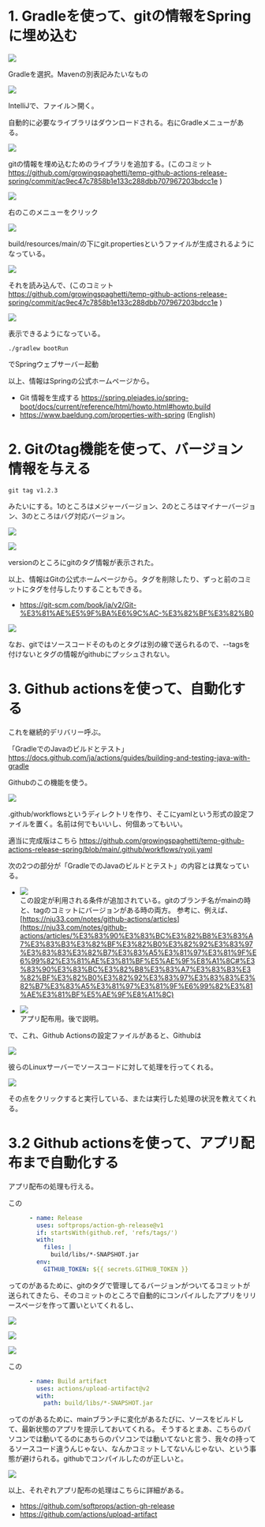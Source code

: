 # 1. Gradleを使って、gitの情報をSpringに埋め込む

![](./readme-imgs/gradle-init.png)

Gradleを選択。Mavenの別表記みたいなもの

![](./readme-imgs/gradle.png)

IntelliJで、ファイル＞開く。

自動的に必要なライブラリはダウンロードされる。右にGradleメニューがある。


![](./readme-imgs/git-info.png)

gitの情報を埋め込むためのライブラリを追加する。(このコミット https://github.com/growingspaghetti/temp-github-actions-release-spring/commit/ac9ec47c7858b1e133c288dbb707967203bdcc1e )

![](./readme-imgs/gen-git-pro.png)

右のこのメニューをクリック

![](./readme-imgs/git-pro-spring.png)

build/resources/main/の下にgit.propertiesというファイルが生成されるようになっている。

![](./readme-imgs/controller.png)

それを読み込んで、(このコミット https://github.com/growingspaghetti/temp-github-actions-release-spring/commit/ac9ec47c7858b1e133c288dbb707967203bdcc1e )

![](./readme-imgs/ver.png)

表示できるようになっている。

```
./gradlew bootRun
```

でSpringウェブサーバー起動


以上、情報はSpringの公式ホームページから。

- Git 情報を生成する https://spring.pleiades.io/spring-boot/docs/current/reference/html/howto.html#howto.build
- https://www.baeldung.com/properties-with-spring (English)

# 2. Gitのtag機能を使って、バージョン情報を与える

```
git tag v1.2.3
```

みたいにする。1のところはメジャーバージョン、2のところはマイナーバージョン、3のところはバグ対応バージョン。

![](./readme-imgs/git-tag.png)

![](./readme-imgs/spring-tag.png)

versionのところにgitのタグ情報が表示された。

以上、情報はGitの公式ホームページから。タグを削除したり、ずっと前のコミットにタグを付与したりすることもできる。

- https://git-scm.com/book/ja/v2/Git-%E3%81%AE%E5%9F%BA%E6%9C%AC-%E3%82%BF%E3%82%B0

![](./readme-imgs/tag-push.png)

なお、gitではソースコードそのものとタグは別の線で送られるので、--tagsを付けないとタグの情報がgithubにプッシュされない。

# 3. Github actionsを使って、自動化する

これを継続的デリバリー呼ぶ。

「GradleでのJavaのビルドとテスト」 https://docs.github.com/ja/actions/guides/building-and-testing-java-with-gradle

Githubのこの機能を使う。

![](./readme-imgs/workflow-dir.png)

.github/workflowsというディレクトリを作り、そこにyamlという形式の設定ファイルを置く。名前は何でもいいし、何個あってもいい。

適当に完成版はこちら https://github.com/growingspaghetti/temp-github-actions-release-spring/blob/main/.github/workflows/ryoji.yaml

次の2つの部分が「GradleでのJavaのビルドとテスト」の内容とは異なっている。

- ![](./readme-imgs/branch.png)\
  この設定が利用される条件が追加されている。gitのブランチ名がmainの時と、tagのコミットにバージョンがある時の両方。
  参考に、例えば、[https://nju33.com/notes/github-actions/articles](https://nju33.com/notes/github-actions/articles/%E3%83%90%E3%83%BC%E3%82%B8%E3%83%A7%E3%83%B3%E3%82%BF%E3%82%B0%E3%82%92%E3%83%97%E3%83%83%E3%82%B7%E3%83%A5%E3%81%97%E3%81%9F%E6%99%82%E3%81%AE%E3%81%BF%E5%AE%9F%E8%A1%8C#%E3%83%90%E3%83%BC%E3%82%B8%E3%83%A7%E3%83%B3%E3%82%BF%E3%82%B0%E3%82%92%E3%83%97%E3%83%83%E3%82%B7%E3%83%A5%E3%81%97%E3%81%9F%E6%99%82%E3%81%AE%E3%81%BF%E5%AE%9F%E8%A1%8C)
  
- ![](./readme-imgs/release-and-artifact.png)\
  アプリ配布用。後で説明。
  
で、これ、Github Actionsの設定ファイルがあると、Githubは

![](./readme-imgs/github-action-run.png)

彼らのLinuxサーバーでソースコードに対して処理を行ってくれる。

![](./readme-imgs/procedures.png)

その点をクリックすると実行している、または実行した処理の状況を教えてくれる。

# 3.2 Github actionsを使って、アプリ配布まで自動化する

アプリ配布の処理も行える。

この
```yaml
      - name: Release
        uses: softprops/action-gh-release@v1
        if: startsWith(github.ref, 'refs/tags/')
        with:
          files: |
            build/libs/*-SNAPSHOT.jar
        env:
          GITHUB_TOKEN: ${{ secrets.GITHUB_TOKEN }}
```
ってのがあるために、gitのタグで管理してるバージョンがついてるコミットが送られてきたら、そのコミットのところで自動的にコンパイルしたアプリをリリースページを作って置いといてくれるし、

![](./readme-imgs/release.png)

![](./readme-imgs/release2.png)

![](./readme-imgs/0.1.2.png)

この
```yaml
      - name: Build artifact
        uses: actions/upload-artifact@v2
        with:
          path: build/libs/*-SNAPSHOT.jar
```
ってのがあるために、mainブランチに変化があるたびに、ソースをビルドして、最新状態のアプリを提示しておいてくれる。 そうするとまあ、こちらのパソコンでは動いてるのにあちらのパソコンでは動いてないと言う、我々の持ってるソースコード違うんじゃない、なんかコミットしてないんじゃない、という事態が避けられる。githubでコンパイルしたのが正しいと。

![](./readme-imgs/artifact.png)


以上、それぞれアプリ配布の処理はこちらに詳細がある。
- https://github.com/softprops/action-gh-release
- https://github.com/actions/upload-artifact
